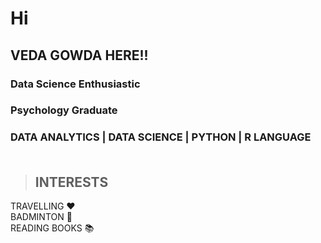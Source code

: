 # Hi
## VEDA GOWDA HERE!!

### Data Science Enthusiastic 
### Psychology Graduate

### DATA ANALYTICS | DATA SCIENCE | PYTHON | R LANGUAGE <br><br>

>## INTERESTS
TRAVELLING ❤ <br>
BADMINTON 🏸 <br>
READING BOOKS 📚 <br>
